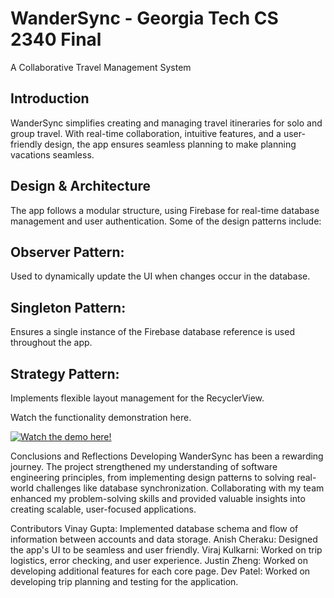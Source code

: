 # WanderSync - Georgia Tech CS 2340 Final
A Collaborative Travel Management System

## Introduction
WanderSync simplifies creating and managing travel itineraries for solo and group travel. With real-time collaboration, intuitive features, and a user-friendly design, the app ensures seamless planning to make planning vacations seamless.

## Design & Architecture
The app follows a modular structure, using Firebase for real-time database management and user authentication. Some of the design patterns include:

## Observer Pattern: 
Used to dynamically update the UI when changes occur in the database.
## Singleton Pattern: 
Ensures a single instance of the Firebase database reference is used throughout the app.
## Strategy Pattern: 
Implements flexible layout management for the RecyclerView.

Watch the functionality demonstration here.

[![Watch the demo here!]((https://www.youtube.com/watch?v=jzjbAOTC0hY)/0.jpg)]((https://www.youtube.com/watch?v=jzjbAOTC0hY))

Conclusions and Reflections
Developing WanderSync has been a rewarding journey. The project strengthened my understanding of software engineering principles, from implementing design patterns to solving real-world challenges like database synchronization. Collaborating with my team enhanced my problem-solving skills and provided valuable insights into creating scalable, user-focused applications.

Contributors
Vinay Gupta: Implemented database schema and flow of information between accounts and data storage.
Anish Cheraku: Designed the app's UI to be seamless and user friendly.
Viraj Kulkarni: Worked on trip logistics, error checking, and user experience.
Justin Zheng: Worked on developing additional features for each core page.
Dev Patel: Worked on developing trip planning and testing for the application.

